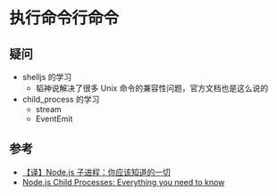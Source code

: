 # 执行命令行命令

## 疑问

- shelljs 的学习
  - 韬神说解决了很多 Unix 命令的兼容性问题，官方文档也是这么说的
- child_process 的学习
  - stream
  - EventEmit

## 参考

- [【译】Node.js 子进程：你应该知道的一切](https://juejin.im/entry/595dc35b51882568d00a97ab)
- [Node.js Child Processes: Everything you need to know](https://www.freecodecamp.org/news/node-js-child-processes-everything-you-need-to-know-e69498fe970a/)
